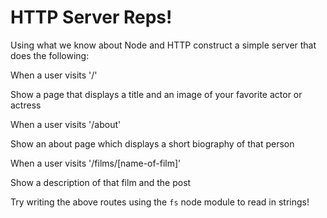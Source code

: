 # HTTP Server Reps!

Using what we know about Node and HTTP construct a simple server
that does the following:

When a user visits '/'
  
  Show a page that displays a title and an image of your favorite actor or actress

When a user visits '/about'
  
  Show an about page which displays a short biography of that person

When a user visits '/films/[name-of-film]'
  
  Show a description of that film and the post

Try writing the above routes using the `fs` node module to read in strings!
